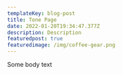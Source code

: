 ```yaml
---
templateKey: blog-post
title: Tone Page
date: 2022-01-20T19:34:47.377Z
description: Description
featuredpost: true
featuredimage: /img/coffee-gear.png
---
```

Some body text